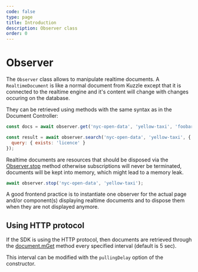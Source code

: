 ```yaml
---
code: false
type: page
title: Introduction
description: Observer class
order: 0
---
```


# Observer

<SinceBadge version="auto-version" />

The `Observer` class allows to manipulate realtime documents.
A `RealtimeDocument` is like a normal document from Kuzzle except that it is
connected to the realtime engine and it's content will change with changes
occuring on the database.

They can be retrieved using methods with the same syntax as in the Document
Controller:

```js
const docs = await observer.get('nyc-open-data', 'yellow-taxi', 'foobar');

const result = await observer.search('nyc-open-data', 'yellow-taxi', {
  query: { exists: 'licence' }
});
```

Realtime documents are resources that should be disposed via the [Observer.stop](/sdk/js/7/core-classes/observer/stop) method otherwise subscriptions will never be terminated, documents will be kept into memory, which might lead to a memory leak.

```js
await observer.stop('nyc-open-data', 'yellow-taxi');
```

A good frontend practice is to instantiate one observer for the actual page
and/or component(s) displaying realtime documents and to dispose them when
they are not displayed anymore.

## Using HTTP protocol

If the SDK is using the HTTP protocol, then documents are retrieved through the [document.mGet](/sdk/js/7/controllers/document/m-get) method every specified interval (default is 5 sec).

This interval can be modified with the `pullingDelay` option of the constructor.
